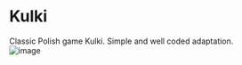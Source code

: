 # Kulki
Classic Polish game Kulki. Simple and well coded adaptation.
<br/>
![image](https://user-images.githubusercontent.com/32803118/209453859-e9379881-2300-4678-958a-c98458cf2bd5.png)
